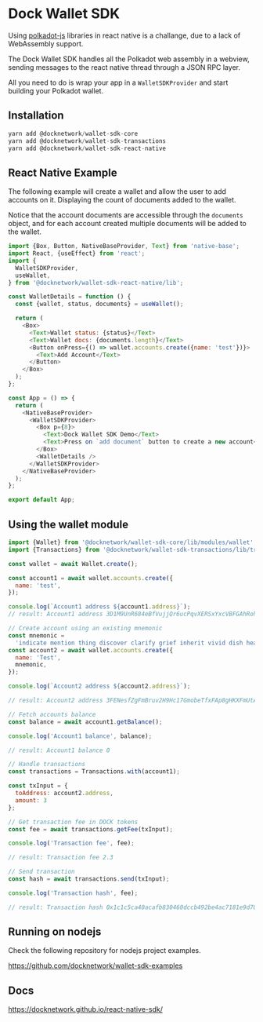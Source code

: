 # Dock Wallet SDK

Using [polkadot-js](https://polkadot.js.org/) libraries in react native is a challange, due to a lack of WebAssembly support.

The Dock Wallet SDK handles all the Polkadot web assembly in a webview, sending messages to the react native thread through a JSON RPC layer.

All you need to do is wrap your app in a `WalletSDKProvider` and start building your Polkadot wallet.

## Installation
```js
yarn add @docknetwork/wallet-sdk-core
yarn add @docknetwork/wallet-sdk-transactions
yarn add @docknetwork/wallet-sdk-react-native

```


## React Native Example
The following example will create a wallet and allow the user to add accounts on it. Displaying the count of documents added to the wallet.

Notice that the account documents are accessible through the `documents` object, and for each account created multiple documents will be added to the wallet.

```js
import {Box, Button, NativeBaseProvider, Text} from 'native-base';
import React, {useEffect} from 'react';
import {
  WalletSDKProvider,
  useWallet,
} from '@docknetwork/wallet-sdk-react-native/lib';

const WalletDetails = function () {
  const {wallet, status, documents} = useWallet();

  return (
    <Box>
      <Text>Wallet status: {status}</Text>
      <Text>Wallet docs: {documents.length}</Text>
      <Button onPress={() => wallet.accounts.create({name: 'test'})}>
        <Text>Add Account</Text>
      </Button>
    </Box>
  );
};

const App = () => {
  return (
    <NativeBaseProvider>
      <WalletSDKProvider>
        <Box p={8}>
          <Text>Dock Wallet SDK Demo</Text>
          <Text>Press on `add document` button to create a new account</Text>
        </Box>
        <WalletDetails />
      </WalletSDKProvider>
    </NativeBaseProvider>
  );
};

export default App;

```

## Using the wallet module

```js
import {Wallet} from '@docknetwork/wallet-sdk-core/lib/modules/wallet';
import {Transactions} from '@docknetwork/wallet-sdk-transactions/lib/transactions';

const wallet = await Wallet.create();

const account1 = await wallet.accounts.create({
  name: 'test',
});

console.log(`Account1 address ${account1.address}`);
// result: Account1 address 3D1M9UnR684eBfVujjQr6ucPqvXERSxYxcVBFGAhRohhRXxq

// Create account using an existing mnemonic
const mnemonic =
  'indicate mention thing discover clarify grief inherit vivid dish health market spoil';
const account2 = await wallet.accounts.create({
  name: 'Test',
  mnemonic,
});

console.log(`Account2 address ${account2.address}`);

// result: Account2 address 3FENesfZgFmBruv2H9Hc17GmobeTfxFAp8gHKXFmUtA38hcW

// Fetch accounts balance
const balance = await account1.getBalance();

console.log('Account1 balance', balance);

// result: Account1 balance 0

// Handle transactions
const transactions = Transactions.with(account1);

const txInput = {
  toAddress: account2.address,
  amount: 3
};

// Get transaction fee in DOCK tokens
const fee = await transactions.getFee(txInput);

console.log('Transaction fee', fee);

// result: Transaction fee 2.3

// Send transaction
const hash = await transactions.send(txInput);

console.log('Transaction hash', fee);

// result: Transaction hash 0x1c1c5ca40acafb830460dccb492be4ac7181e9d700ab78853df052e478e8b2a9

```

## Running on nodejs

Check the following repository for nodejs project examples.

https://github.com/docknetwork/wallet-sdk-examples


## Docs

https://docknetwork.github.io/react-native-sdk/

